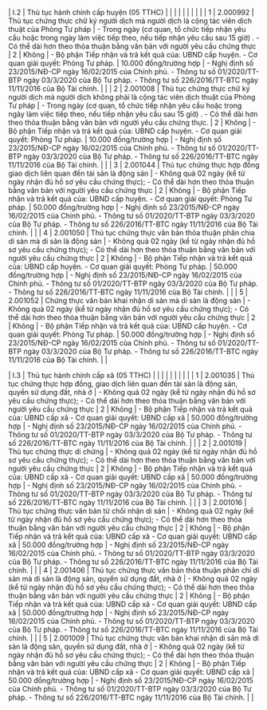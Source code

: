 | I.2 | Thủ tục hành chính cấp huyện (05 TTHC) |  |  |  |  |  |  |  |  |
| 1 | 2.000992 | Thủ tục chứng thực chữ ký người dịch mà người dịch là cộng tác viên dịch thuật của Phòng Tư pháp | - Trong ngày (cơ quan, tổ chức tiếp nhận yêu cầu hoặc trong ngày làm việc tiếp theo, nếu tiếp nhận yêu cầu sau 15 giờ) . - Có thể dài hơn theo thỏa thuận bằng văn bản với người yêu cầu chứng thực | 2 | Không | - Bộ phận Tiếp nhận và trả kết quả của: UBND cấp huyện. - Cơ quan giải quyết: Phòng Tư pháp. | 10.000 đồng/trường hợp | - Nghị định số 23/2015/NĐ-CP ngày 16/02/2015 của Chính phủ. - Thông tư số 01/2020/TT-BTP ngày 03/3/2020 của Bộ Tư pháp. - Thông tư số 226/2016/TT-BTC ngày 11/11/2016 của Bộ Tài chính. |  |
| 2 | 2.001008 | Thủ tục chứng thực chữ ký người dịch mà người dịch không phải là cộng tác viên dịch thuật của Phòng Tư pháp | - Trong ngày (cơ quan, tổ chức tiếp nhận yêu cầu hoặc trong ngày làm việc tiếp theo, nếu tiếp nhận yêu cầu sau 15 giờ) . - Có thể dài hơn theo thỏa thuận bằng văn bản với người yêu cầu chứng thực. | 2 | Không | - Bộ phận Tiếp nhận và trả kết quả của: UBND cấp huyện. - Cơ quan giải quyết: Phòng Tư pháp. | 10.000 đồng/trường hợp | - Nghị định số 23/2015/NĐ-CP ngày 16/02/2015 của Chính phủ. - Thông tư số 01/2020/TT-BTP ngày 03/3/2020 của Bộ Tư pháp. - Thông tư số 226/2016/TT-BTC ngày 11/11/2016 của Bộ Tài chính. |  |
| 3 | 2.001044 | Thủ tục chứng thực hợp đồng giao dịch liên quan đến tài sản là động sản | - Không quả 02 ngày (kể từ ngày nhận đủ hồ sơ yêu cầu chứng thực); - Có thể dài hơn theo thỏa thuận bằng văn bản với người yêu cầu chứng thực | 2 | Không | - Bộ phận Tiếp nhận và trả kết quả của: UBND cấp huyện. - Cơ quan giải quyết: Phòng Tư pháp. | 50.000 đồng/trường hợp | - Nghị định số 23/2015/NĐ-CP ngày 16/02/2015 của Chính phủ. - Thông tư số 01/2020/TT-BTP ngày 03/3/2020 của Bộ Tư pháp. - Thông tư số 226/2016/TT-BTC ngày 11/11/2016 của Bộ Tài chính. |  |
| 4 | 2.001050 | Thủ tục chứng thực văn bản thỏa thuận phân chia di sản mà di sản là động sản | - Không quả 02 ngày (kể từ ngày nhận đủ hồ sơ yêu cầu chứng thực); - Có thể dài hơn theo thỏa thuận bằng văn bản với người yêu cầu chứng thực | 2 | Không | - Bộ phận Tiếp nhận và trả kết quả của: UBND cấp huyện. - Cơ quan giải quyết: Phòng Tư pháp. | 50.000 đồng/trường hợp | - Nghị định số 23/2015/NĐ-CP ngày 16/02/2015 của Chính phủ. - Thông tư số 01/2020/TT-BTP ngày 03/3/2020 của Bộ Tư pháp. - Thông tư số 226/2016/TT-BTC ngày 11/11/2016 của Bộ Tài chính. |  |
| 5 | 2.001052 | Chứng thực văn bản khai nhận di sản mà di sản là động sản | - Không quả 02 ngày (kể từ ngày nhận đủ hồ sơ yêu cầu chứng thực); - Có thể dài hơn theo thỏa thuận bằng văn bản với người yêu cầu chứng thực | 2 | Không | - Bộ phận Tiếp nhận và trả kết quả của: UBND cấp huyện. - Cơ quan giải quyết: Phòng Tư pháp. | 50.000 đồng/trường hợp | - Nghị định số 23/2015/NĐ-CP ngày 16/02/2015 của Chính phủ. - Thông tư số 01/2020/TT-BTP ngày 03/3/2020 của Bộ Tư pháp. - Thông tư số 226/2016/TT-BTC ngày 11/11/2016 của Bộ Tài chính. |  |

| I.3 | Thủ tục hành chính cấp xã (05 TTHC) |  |  |  |  |  |  |  |  |
| 1 | 2.001035 | Thủ tục chứng thực hợp đồng, giao dịch liên quan đến tài sản là động sản, quyền sử dụng đất, nhà ở | - Không quả 02 ngày (kể từ ngày nhận đủ hồ sơ yêu cầu chứng thực); - Có thể dài hơn theo thỏa thuận bằng văn bản với người yêu cầu chứng thực | 2 | Không | - Bộ phận Tiếp nhận và trả kết quả của: UBND cấp xã - Cơ quan giải quyết: UBND cấp xã | 50.000 đồng/trường hợp | - Nghị định số 23/2015/NĐ-CP ngày 16/02/2015 của Chính phủ. - Thông tư số 01/2020/TT-BTP ngày 03/3/2020 của Bộ Tư pháp. - Thông tư số 226/2016/TT-BTC ngày 11/11/2016 của Bộ Tài chính. |  |
| 2 | 2.001019 | Thủ tục chứng thực di chứng | - Không quả 02 ngày (kể từ ngày nhận đủ hồ sơ yêu cầu chứng thực); - Có thể dài hơn theo thỏa thuận bằng văn bản với người yêu cầu chứng thực | 2 | Không | - Bộ phận Tiếp nhận và trả kết quả của: UBND cấp xã - Cơ quan giải quyết: UBND cấp xã | 50.000 đồng/trường hợp | - Nghị định số 23/2015/NĐ-CP ngày 16/02/2015 của Chính phủ. - Thông tư số 01/2020/TT-BTP ngày 03/3/2020 của Bộ Tư pháp. - Thông tư số 226/2016/TT-BTC ngày 11/11/2016 của Bộ Tài chính. |  |
| 3 | 2.001016 | Thủ tục chứng thực văn bản từ chối nhận di sản | - Không quả 02 ngày (kể từ ngày nhận đủ hồ sơ yêu cầu chứng thực); - Có thể dài hơn theo thỏa thuận bằng văn bản với người yêu cầu chứng thực | 2 | Không | - Bộ phận Tiếp nhận và trả kết quả của: UBND cấp xã - Cơ quan giải quyết: UBND cấp xã | 50.000 đồng/trường hợp | - Nghị định số 23/2015/NĐ-CP ngày 16/02/2015 của Chính phủ. - Thông tư số 01/2020/TT-BTP ngày 03/3/2020 của Bộ Tư pháp. - Thông tư số 226/2016/TT-BTC ngày 11/11/2016 của Bộ Tài chính. |  |
| 4 | 2.001406 | Thủ tục chứng thực văn bản thỏa thuận phân chi di sản mà di sản là động sản, quyền sử dụng đất, nhà ở | - Không quả 02 ngày (kể từ ngày nhận đủ hồ sơ yêu cầu chứng thực); - Có thể dài hơn theo thỏa thuận bằng văn bản với người yêu cầu chứng thực | 2 | Không | - Bộ phận Tiếp nhận và trả kết quả của: UBND cấp xã - Cơ quan giải quyết: UBND cấp xã | 50.000 đồng/trường hợp | - Nghị định số 23/2015/NĐ-CP ngày 16/02/2015 của Chính phủ. - Thông tư số 01/2020/TT-BTP ngày 03/3/2020 của Bộ Tư pháp. - Thông tư số 226/2016/TT-BTC ngày 11/11/2016 của Bộ Tài chính. |  |
| 5 | 2.001009 | Thủ tục chứng thực văn bản khai nhận di sản mà di sản là động sản, quyền sử dụng đất, nhà ở | - Không quả 02 ngày (kể từ ngày nhận đủ hồ sơ yêu cầu chứng thực); - Có thể dài hơn theo thỏa thuận bằng văn bản với người yêu cầu chứng thực | 2 | Không | - Bộ phận Tiếp nhận và trả kết quả của: UBND cấp xã - Cơ quan giải quyết: UBND cấp xã | 50.000 đồng/trường hợp | - Nghị định số 23/2015/NĐ-CP ngày 16/02/2015 của Chính phủ. - Thông tư số 01/2020/TT-BTP ngày 03/3/2020 của Bộ Tư pháp. - Thông tư số 226/2016/TT-BTC ngày 11/11/2016 của Bộ Tài chính. |  |